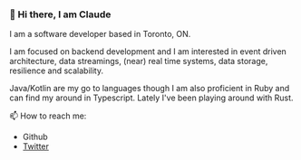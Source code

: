 ### 👋   Hi there, I am Claude 

I am a software developer based in Toronto, ON. 

I am focused on backend development and I am interested in event driven architecture, data streamings, (near) real time systems, data storage, resilience and scalability. 

Java/Kotlin are my go to languages though I am also proficient in Ruby and can find my around in Typescript. Lately I've been playing around with Rust.  

📫  How to reach me:
- Github 
- [Twitter](https://twitter.com/claud3v)

<!--
**claud3v/claud3v** is a ✨ _special_ ✨ repository because its `README.md` (this file) appears on your GitHub profile.

Here are some ideas to get you started:

- 🔭 I’m currently working on ...
- 🌱 I’m currently learning ...
- 👯 I’m looking to collaborate on ...
- 🤔 I’m looking for help with ...
- 💬 Ask me about ...
- 📫 How to reach me: ...
- 😄 Pronouns: ...
- ⚡ Fun fact: ...
-->
